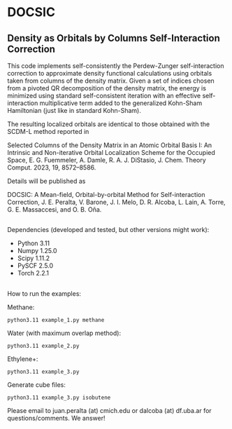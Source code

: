 # DOCSIC
## Density as Orbitals by Columns Self-Interaction Correction 

This code implements self-consistently the Perdew-Zunger self-interaction correction to approximate density functional calculations using orbitals taken from columns of the density matrix. 
Given a set of indices chosen from a pivoted QR decomposition of the density matrix, the energy is minimized using standard self-consistent iteration with an effective self-interaction multiplicative term added to the generalized Kohn-Sham Hamiltonian (just like in standard Kohn-Sham). 

The resulting localized orbitals are identical to those obtained with the SCDM-L method reported in 

Selected Columns of the Density Matrix in an Atomic Orbital Basis I: An Intrinsic and Non-iterative Orbital Localization
Scheme for the Occupied Space, E. G. Fuemmeler, A. Damle,  R. A. J. DiStasio,  J. Chem. Theory Comput. 2023, 19, 8572–8586.

Details will be published as

DOCSIC: A Mean-field, Orbital-by-orbital Method for Self-interaction Correction, 
J. E. Peralta, V. Barone, J. I. Melo, D. R. Alcoba, L.
Lain, A. Torre, G. E. Massaccesi, and O. B. Oña.

##

Dependencies (developed and tested, but other versions might work):

- Python 3.11
- Numpy 1.25.0
- Scipy 1.11.2
- PySCF 2.5.0
- Torch 2.2.1


##

How to run the examples:

Methane:
```
python3.11 example_1.py methane
```
Water (with maximum overlap method):
```
python3.11 example_2.py
```
Ethylene+:
```
python3.11 example_3.py
```
Generate cube files:
```
python3.11 example_3.py isobutene
```

Please email to juan.peralta (at) cmich.edu or dalcoba (at) df.uba.ar for questions/comments. We answer!

 
  
